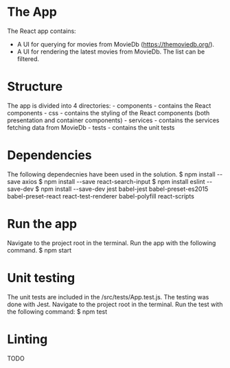 # The App
The React app contains:
- A UI for querying for movies from MovieDb (https://themoviedb.org/).
- A UI for rendering the latest movies from MovieDb. The list can be filtered.

# Structure
The app is divided into 4 directories:
    - components - contains the React components
    - css - contains the styling of the React components (both presentation and container components)
    - services - contains the services fetching data from MovieDb
    - tests - contains the unit tests

# Dependencies
The following dependecnies have been used in the solution.
    $ npm install --save axios
    $ npm install --save react-search-input
    $ npm install eslint --save-dev
    $ npm install --save-dev jest babel-jest babel-preset-es2015 babel-preset-react react-test-renderer babel-polyfill react-scripts

# Run the app
Navigate to the project root in the terminal. Run the app with the following command.
    $ npm start

# Unit testing
The unit tests are included in the /src/tests/App.test.js. The testing was done with Jest.
Navigate to the project root in the terminal. Run the test with the following command:
    $ npm test

# Linting
TODO

